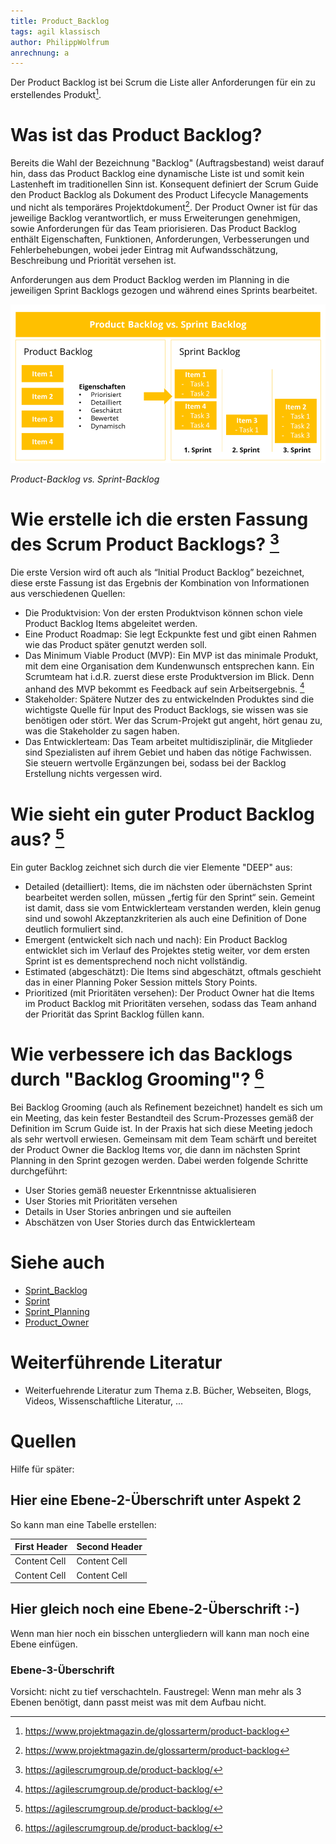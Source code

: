 ```yaml
---
title: Product_Backlog
tags: agil klassisch
author: PhilippWolfrum
anrechnung: a
---
```


Der Product Backlog ist bei Scrum die Liste aller Anforderungen für ein zu erstellendes Produkt[^1].

# Was ist das Product Backlog?

Bereits die Wahl der Bezeichnung "Backlog" (Auftragsbestand) weist darauf hin, dass das Product Backlog eine dynamische Liste ist und somit kein Lastenheft im traditionellen Sinn ist. Konsequent definiert der Scrum Guide den Product Backlog als Dokument des Product Lifecycle Managements und nicht als temporäres Projektdokument[^1]. Der Product Owner ist für das jeweilige Backlog verantwortlich, er muss Erweiterungen genehmigen, sowie Anforderungen für das Team priorisieren. Das Product Backlog enthält Eigenschaften, Funktionen, Anforderungen, Verbesserungen und Fehlerbehebungen, wobei jeder Eintrag mit Aufwandsschätzung, Beschreibung und Priorität versehen ist. 

Anforderungen aus dem Product Backlog werden im Planning in die jeweiligen Sprint Backlogs gezogen und während eines Sprints bearbeitet. 

![ProductvsSprint](Product_Backlog/ProductvsSprint.jpg)

*Product-Backlog vs. Sprint-Backlog*

# Wie erstelle ich die ersten Fassung des Scrum Product Backlogs? [^2]

Die erste Version wird oft auch als “Initial Product Backlog” bezeichnet, diese erste Fassung ist das Ergebnis der Kombination von Informationen aus verschiedenen Quellen:

* Die Produktvision: Von der ersten Produktvison können schon viele Product Backlog Items abgeleitet werden.
* Eine Product Roadmap: Sie legt Eckpunkte fest und gibt einen Rahmen wie das Product später genutzt werden soll.
* Das Minimum Viable Product (MVP): Ein MVP ist das minimale Produkt, mit dem eine Organisation dem Kundenwunsch entsprechen kann. Ein Scrumteam hat i.d.R. zuerst diese erste Produktversion im Blick. Denn anhand des MVP bekommt es Feedback auf sein Arbeitsergebnis. [^2]
* Stakeholder: Spätere Nutzer des zu entwickelnden Produktes sind die wichtigste Quelle für Input des Product Backlogs, sie wissen was sie benötigen oder stört. Wer das Scrum-Projekt gut angeht, hört genau zu, was die Stakeholder zu sagen haben.
* Das Entwicklerteam: Das Team arbeitet multidisziplinär, die Mitglieder sind Spezialisten auf ihrem Gebiet und haben das nötige Fachwissen. Sie steuern wertvolle Ergänzungen bei, sodass bei der Backlog Erstellung nichts vergessen wird.

# Wie sieht ein guter Product Backlog aus?  [^2]

Ein guter Backlog zeichnet sich durch die vier Elemente "DEEP" aus:

* Detailed (detailliert): Items, die im nächsten oder übernächsten Sprint bearbeitet werden sollen, müssen „fertig für den Sprint“ sein. Gemeint ist damit, dass sie vom Entwicklerteam verstanden werden, klein genug sind und sowohl Akzeptanzkriterien als auch eine Definition of Done deutlich formuliert sind.
* Emergent (entwickelt sich nach und nach): Ein Product Backlog entwicklet sich im Verlauf des Projektes stetig weiter, vor dem ersten Sprint ist es dementsprechend noch nicht  vollständig.
* Estimated (abgeschätzt): Die Items sind abgeschätzt, oftmals geschieht das in einer Planning Poker Session mittels Story Points.
* Prioritized (mit Prioritäten versehen): Der Product Owner hat die Items im Product Backlog mit Prioritäten versehen, sodass das Team anhand der Priorität das Sprint Backlog füllen kann.

# Wie verbessere ich das Backlogs durch "Backlog Grooming"? [^2]

Bei Backlog Grooming (auch als Refinement bezeichnet) handelt es sich um ein Meeting, das kein fester Bestandteil des Scrum-Prozesses gemäß der Definition im Scrum Guide ist. In der Praxis hat sich diese Meeting jedoch als sehr wertvoll erwiesen. Gemeinsam mit dem Team schärft und bereitet der Product Owner die Backlog Items vor, die dann im nächsten Sprint Planning in den Sprint gezogen werden. Dabei werden folgende Schritte durchgeführt:

* User Stories gemäß neuester Erkenntnisse aktualisieren
* User Stories mit Prioritäten versehen
* Details in User Stories anbringen und sie aufteilen
* Abschätzen von User Stories durch das Entwicklerteam

# Siehe auch

* [Sprint_Backlog](Sprint_Backlog.md)
* [Sprint](Sprint.md)
* [Sprint_Planning](Sprint_Planning.md)
* [Product_Owner](Product_Owner.md)


# Weiterführende Literatur

* Weiterfuehrende Literatur zum Thema z.B. Bücher, Webseiten, Blogs, Videos, Wissenschaftliche Literatur, ...

# Quellen

[^1]: https://www.projektmagazin.de/glossarterm/product-backlog 
[^2]: https://agilescrumgroup.de/product-backlog/ 
[^3]: https://www.inloox.de/projektmanagement-glossar/backlog/ 


Hilfe für später:

## Hier eine Ebene-2-Überschrift unter Aspekt 2

So kann man eine Tabelle erstellen:

| First Header  | Second Header |
| ------------- | ------------- |
| Content Cell  | Content Cell  |
| Content Cell  | Content Cell  |

## Hier gleich noch eine Ebene-2-Überschrift :-)

Wenn man hier noch ein bisschen untergliedern will kann man noch eine Ebene einfügen.

### Ebene-3-Überschrift

Vorsicht: nicht zu tief verschachteln. Faustregel: Wenn man mehr als 3 
Ebenen benötigt, dann passt meist was mit dem Aufbau nicht.


